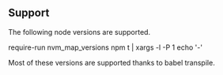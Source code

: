 ## Support

The following node versions are supported.

require-run nvm_map_versions npm t | xargs -l -P 1 echo '-'

Most of these versions are supported thanks to babel transpile.
